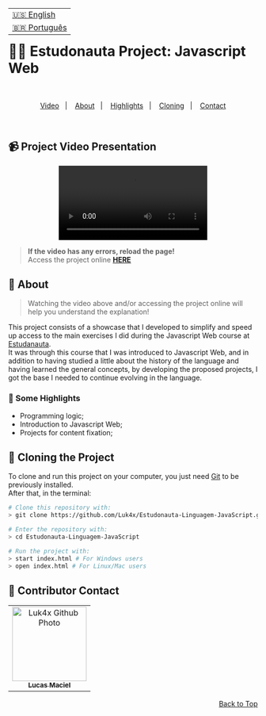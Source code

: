 <table align="right">
  <tr>
    <td>
      <a href="readme-en.md">🇺🇸 English</a>
    </td>
  </tr>
  <tr>
    <td>
      <a href="README.md">🇧🇷 Português</a>
    </td>
  </tr>
</table>
<br>

# 👨‍🚀 Estudonauta Project: Javascript Web

<br>
<p align="center">
  <a href="#-project-video-presentation">Video</a>&nbsp;&nbsp;&nbsp;|&nbsp;&nbsp;&nbsp;
  <a href="#-about">About</a>&nbsp;&nbsp;&nbsp;|&nbsp;&nbsp;&nbsp;
  <a href="#-some-highlights">Highlights</a>&nbsp;&nbsp;&nbsp;|&nbsp;&nbsp;&nbsp;
  <a href="#-cloning-the-project">Cloning</a>&nbsp;&nbsp;&nbsp;|&nbsp;&nbsp;&nbsp;
  <a href="#-contributor-contact">Contact</a>
</p>
<br>

## 📹 Project Video Presentation
<div align="center">
  <video src="https://user-images.githubusercontent.com/86276393/202055166-14fc409f-da98-44d6-a972-ff19d08d92da.mp4" />
</div>
  
> **If the video has any errors, reload the page!**<br>
> Access the project online **[HERE](https://luk4x.github.io/Estudonauta-Linguagem-JavaScript/)**

## 📝 About

> Watching the video above and/or accessing the project online will help you understand the explanation!

This project consists of a showcase that I developed to simplify and speed up access to the main exercises I did during the Javascript Web course at [Estudanauta](https://estudonauta.com).<br>
It was through this course that I was introduced to Javascript Web, and in addition to having studied a little about the history of the language and having learned the general concepts, by developing the proposed projects, I got the base I needed to continue evolving in the language.

### 📌 Some Highlights

- Programming logic;
- Introduction to Javascript Web;
- Projects for content fixation;

## 📖 Cloning the Project

To clone and run this project on your computer, you just need [Git](https://git-scm.com/) to be previously installed.<br>
After that, in the terminal:

```bash
# Clone this repository with:
> git clone https://github.com/Luk4x/Estudonauta-Linguagem-JavaScript.git

# Enter the repository with:
> cd Estudonauta-Linguagem-JavaScript

# Run the project with:
> start index.html # For Windows users
> open index.html # For Linux/Mac users
```

## 🤝 Contributor Contact

<table>
  <tr>
    <td align="center">
      <a href="https://www.linkedin.com/in/lucasmacielf/">
        <img src="https://avatars.githubusercontent.com/Luk4x" width="150px;" alt="Luk4x Github Photo"/><br>
        <sub>
          <b>Lucas Maciel</b>
        </sub>
      </a>
    </td>
  </tr>
</table>

<p align="right">
  <a href="#-estudonauta-project-javascript-web">Back to Top</a>
</p>
